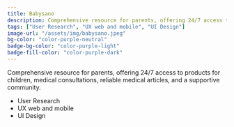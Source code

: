 ```yaml
---
title: Babysano
description: Comprehensive resource for parents, offering 24/7 access to products for children, medical consultations, reliable medical articles, and a supportive community.
tags: ["User Research", "UX web and mobile", "UI Design"]
image-url: "/assets/img/babysano.jpeg"
bg-color: "color-purple-neutral"
badge-bg-color: "color-purple-light"
badge-fill-color: "color-purple-dark"
---
```


Comprehensive resource for parents, offering 24/7 access to products for children, medical consultations, reliable medical articles, and a supportive community.

- User Research
- UX web and mobile
- UI Design

